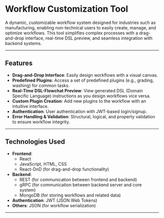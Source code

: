 # Workflow Customization Tool

A dynamic, customizable workflow system designed for industries such as manufacturing, enabling non-technical users to easily create, manage, and optimize workflows. This tool simplifies complex processes with a drag-and-drop interface, real-time DSL preview, and seamless integration with backend systems.

---

## Features

- **Drag-and-Drop Interface**: Easily design workflows with a visual canvas.
- **Predefined Plugins**: Access a set of predefined plugins (e.g., grading, washing) for common tasks.
- **Real-Time DSL-Flowchat Preview**: View generated DSL (Domain Specific Language) instructions as you design workflows vice versa.
- **Custom Plugin Creation**: Add new plugins to the workflow with an intuitive interface.
- **Authentication**: User authentication with JWT-based login/signup.
- **Error Handling & Validation**: Structural, logical, and property validation to ensure workflow integrity.

---

## Technologies Used

- **Frontend**: 
  - React
  - JavaScript, HTML, CSS
  - React-DnD (for drag-and-drop functionality)
- **Backend**: 
  - REST (for communication between frontend and backend)
  - gRPC (for communication between backend server and core system)
  - MongoDB (for storing workflows and related data)
- **Authentication**: JWT (JSON Web Tokens)
- **Others**: JSON (for workflow serialization)

---
